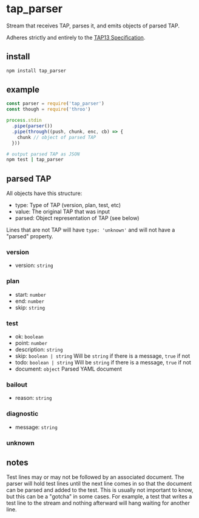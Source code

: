 # tap_parser

Stream that receives TAP, parses it, and emits objects of parsed TAP.

Adheres strictly and entirely to the [TAP13 Specification](https://testanything.org/tap-version-13-specification.html).

## install

```sh
npm install tap_parser
```

## example

```js
const parser = require('tap_parser')
const though = require('throo')

process.stdin
  .pipe(parser())
  .pipe(through((push, chunk, enc, cb) => {
    chunk // object of parsed TAP
  }))
```

```sh
# output parsed TAP as JSON
npm test | tap_parser
```

## parsed TAP

All objects have this structure:

- type: Type of TAP (version, plan, test, etc)
- value: The original TAP that was input
- parsed: Object representation of TAP (see below)

Lines that are not TAP will have `type: 'unknown'` and will not have a "parsed" property.

### version

- version: `string`

### plan

- start: `number`
- end: `number`
- skip: `string`

### test

- ok: `boolean`
- point: `number`
- description: `string`
- skip: `boolean | string` Will be `string` if there is a message, `true` if not
- todo: `boolean | string` Will be `string` if there is a message, `true` if not
- document: `object` Parsed YAML document

### bailout

- reason: `string`

### diagnostic

- message: `string`

### unknown

## notes

Test lines may or may not be followed by an associated document. The parser will hold test lines until the next line comes in so that the document can be parsed and added to the test. This is usually not important to know, but this can be a "gotcha" in some cases. For example, a test that writes a test line to the stream and nothing afterward will hang waiting for another line.
